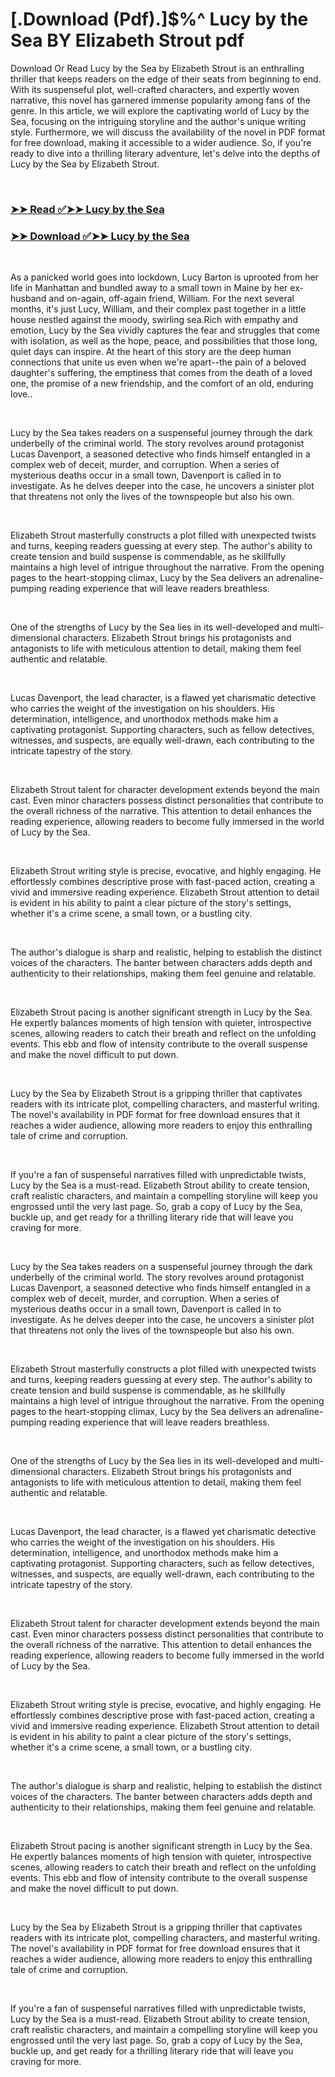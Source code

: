 # [.Download (Pdf).]$%^ Lucy by the Sea BY Elizabeth Strout pdf

<p>Download Or Read Lucy by the Sea by Elizabeth Strout is an enthralling thriller that keeps readers on the edge of their seats from beginning to end. With its suspenseful plot, well-crafted characters, and expertly woven narrative, this novel has garnered immense popularity among fans of the genre. In this article, we will explore the captivating world of Lucy by the Sea, focusing on the intriguing storyline and the author's unique writing style. Furthermore, we will discuss the availability of the novel in PDF format for free download, making it accessible to a wider audience. So, if you're ready to dive into a thrilling literary adventure, let's delve into the depths of Lucy by the Sea by Elizabeth Strout.</p>
<p>&nbsp;</p>

### [➤➤ Read ✅➤➤ Lucy by the Sea](https://realpdfbooksdrive.blogspot.com/id/60657583)

### [➤➤ Download ✅➤➤ Lucy by the Sea](https://realpdfbooksdrive.blogspot.com/id/60657583)

<p>&nbsp;</p>
<p>As a panicked world goes into lockdown, Lucy Barton is uprooted from her life in Manhattan and bundled away to a small town in Maine by her ex-husband and on-again, off-again friend, William. For the next several months, it's just Lucy, William, and their complex past together in a little house nestled against the moody, swirling sea.Rich with empathy and emotion, Lucy by the Sea vividly captures the fear and struggles that come with isolation, as well as the hope, peace, and possibilities that those long, quiet days can inspire. At the heart of this story are the deep human connections that unite us even when we're apart--the pain of a beloved daughter's suffering, the emptiness that comes from the death of a loved one, the promise of a new friendship, and the comfort of an old, enduring love..</p>
<p>&nbsp;</p>
<p>Lucy by the Sea takes readers on a suspenseful journey through the dark underbelly of the criminal world. The story revolves around protagonist Lucas Davenport, a seasoned detective who finds himself entangled in a complex web of deceit, murder, and corruption. When a series of mysterious deaths occur in a small town, Davenport is called in to investigate. As he delves deeper into the case, he uncovers a sinister plot that threatens not only the lives of the townspeople but also his own.</p>
<p>&nbsp;</p>
<p>Elizabeth Strout masterfully constructs a plot filled with unexpected twists and turns, keeping readers guessing at every step. The author's ability to create tension and build suspense is commendable, as he skillfully maintains a high level of intrigue throughout the narrative. From the opening pages to the heart-stopping climax, Lucy by the Sea delivers an adrenaline-pumping reading experience that will leave readers breathless.</p>
<p>&nbsp;</p>
<p>One of the strengths of Lucy by the Sea lies in its well-developed and multi-dimensional characters. Elizabeth Strout brings his protagonists and antagonists to life with meticulous attention to detail, making them feel authentic and relatable.</p>
<p>&nbsp;</p>
<p>Lucas Davenport, the lead character, is a flawed yet charismatic detective who carries the weight of the investigation on his shoulders. His determination, intelligence, and unorthodox methods make him a captivating protagonist. Supporting characters, such as fellow detectives, witnesses, and suspects, are equally well-drawn, each contributing to the intricate tapestry of the story.</p>
<p>&nbsp;</p>
<p>Elizabeth Strout talent for character development extends beyond the main cast. Even minor characters possess distinct personalities that contribute to the overall richness of the narrative. This attention to detail enhances the reading experience, allowing readers to become fully immersed in the world of Lucy by the Sea.</p>
<p>&nbsp;</p>
<p>Elizabeth Strout writing style is precise, evocative, and highly engaging. He effortlessly combines descriptive prose with fast-paced action, creating a vivid and immersive reading experience. Elizabeth Strout attention to detail is evident in his ability to paint a clear picture of the story's settings, whether it's a crime scene, a small town, or a bustling city.</p>
<p>&nbsp;</p>
<p>The author's dialogue is sharp and realistic, helping to establish the distinct voices of the characters. The banter between characters adds depth and authenticity to their relationships, making them feel genuine and relatable.</p>
<p>&nbsp;</p>
<p>Elizabeth Strout pacing is another significant strength in Lucy by the Sea. He expertly balances moments of high tension with quieter, introspective scenes, allowing readers to catch their breath and reflect on the unfolding events. This ebb and flow of intensity contribute to the overall suspense and make the novel difficult to put down.</p>
<p>&nbsp;</p>
<p>Lucy by the Sea by Elizabeth Strout is a gripping thriller that captivates readers with its intricate plot, compelling characters, and masterful writing. The novel's availability in PDF format for free download ensures that it reaches a wider audience, allowing more readers to enjoy this enthralling tale of crime and corruption.</p>
<p>&nbsp;</p>
<p>If you're a fan of suspenseful narratives filled with unpredictable twists, Lucy by the Sea is a must-read. Elizabeth Strout ability to create tension, craft realistic characters, and maintain a compelling storyline will keep you engrossed until the very last page. So, grab a copy of Lucy by the Sea, buckle up, and get ready for a thrilling literary ride that will leave you craving for more.</p>
<p>&nbsp;</p>
<p>Lucy by the Sea takes readers on a suspenseful journey through the dark underbelly of the criminal world. The story revolves around protagonist Lucas Davenport, a seasoned detective who finds himself entangled in a complex web of deceit, murder, and corruption. When a series of mysterious deaths occur in a small town, Davenport is called in to investigate. As he delves deeper into the case, he uncovers a sinister plot that threatens not only the lives of the townspeople but also his own.</p>
<p>&nbsp;</p>
<p>Elizabeth Strout masterfully constructs a plot filled with unexpected twists and turns, keeping readers guessing at every step. The author's ability to create tension and build suspense is commendable, as he skillfully maintains a high level of intrigue throughout the narrative. From the opening pages to the heart-stopping climax, Lucy by the Sea delivers an adrenaline-pumping reading experience that will leave readers breathless.</p>
<p>&nbsp;</p>
<p>One of the strengths of Lucy by the Sea lies in its well-developed and multi-dimensional characters. Elizabeth Strout brings his protagonists and antagonists to life with meticulous attention to detail, making them feel authentic and relatable.</p>
<p>&nbsp;</p>
<p>Lucas Davenport, the lead character, is a flawed yet charismatic detective who carries the weight of the investigation on his shoulders. His determination, intelligence, and unorthodox methods make him a captivating protagonist. Supporting characters, such as fellow detectives, witnesses, and suspects, are equally well-drawn, each contributing to the intricate tapestry of the story.</p>
<p>&nbsp;</p>
<p>Elizabeth Strout talent for character development extends beyond the main cast. Even minor characters possess distinct personalities that contribute to the overall richness of the narrative. This attention to detail enhances the reading experience, allowing readers to become fully immersed in the world of Lucy by the Sea.</p>
<p>&nbsp;</p>
<p>Elizabeth Strout writing style is precise, evocative, and highly engaging. He effortlessly combines descriptive prose with fast-paced action, creating a vivid and immersive reading experience. Elizabeth Strout attention to detail is evident in his ability to paint a clear picture of the story's settings, whether it's a crime scene, a small town, or a bustling city.</p>
<p>&nbsp;</p>
<p>The author's dialogue is sharp and realistic, helping to establish the distinct voices of the characters. The banter between characters adds depth and authenticity to their relationships, making them feel genuine and relatable.</p>
<p>&nbsp;</p>
<p>Elizabeth Strout pacing is another significant strength in Lucy by the Sea. He expertly balances moments of high tension with quieter, introspective scenes, allowing readers to catch their breath and reflect on the unfolding events. This ebb and flow of intensity contribute to the overall suspense and make the novel difficult to put down.</p>
<p>&nbsp;</p>
<p>Lucy by the Sea by Elizabeth Strout is a gripping thriller that captivates readers with its intricate plot, compelling characters, and masterful writing. The novel's availability in PDF format for free download ensures that it reaches a wider audience, allowing more readers to enjoy this enthralling tale of crime and corruption.</p>
<p>&nbsp;</p>
<p>If you're a fan of suspenseful narratives filled with unpredictable twists, Lucy by the Sea is a must-read. Elizabeth Strout ability to create tension, craft realistic characters, and maintain a compelling storyline will keep you engrossed until the very last page. So, grab a copy of Lucy by the Sea, buckle up, and get ready for a thrilling literary ride that will leave you craving for more.</p>
<p>&nbsp;</p>
